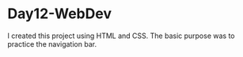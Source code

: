 # Day12-WebDev
I created this project using HTML and CSS. The basic purpose was to practice the navigation bar.
